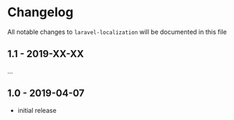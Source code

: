 # Changelog

All notable changes to `laravel-localization` will be documented in this file

## 1.1 - 2019-XX-XX

...

## 1.0 - 2019-04-07

- initial release
